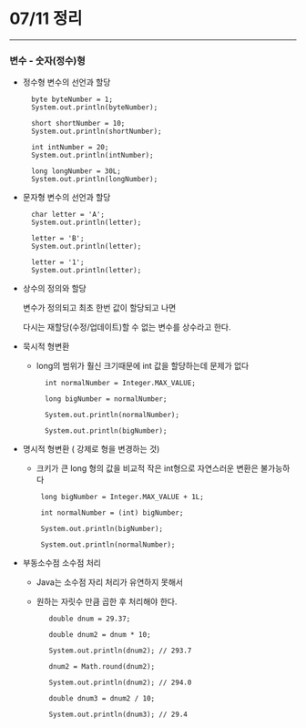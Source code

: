 # 07/11 정리
******************
### 변수 - 숫자(정수)형
* 정수형 변수의 선언과 할당

        byte byteNumber = 1;
        System.out.println(byteNumber);
    
        short shortNumber = 10;
        System.out.println(shortNumber);
    
        int intNumber = 20;
        System.out.println(intNumber);
    
        long longNumber = 30L;
        System.out.println(longNumber);

* 문자형 변수의 선언과 할당

        char letter = 'A';
        System.out.println(letter);
    
        letter = 'B';
        System.out.println(letter);
    
        letter = '1';
        System.out.println(letter);

* 상수의 정의와 할당

     변수가 정의되고 최초 한번 값이 할당되고 나면
     
     다시는 재할당(수정/업데이트)할 수 없는 변수를 상수라고 한다.


* 묵시적 형변환
    * long의 범위가 훨신 크기때문에 int 값을 할당하는데 문제가 없다

            int normalNumber = Integer.MAX_VALUE;
      
            long bigNumber = normalNumber;
      
            System.out.println(normalNumber);
      
            System.out.println(bigNumber);

* 명시적 형변환 ( 강제로 형을 변경하는 것)
     * 크키가 큰 long 형의 값을 비교적 작은 int형으로 자연스러운 변환은 불가능하다
            
            long bigNumber = Integer.MAX_VALUE + 1L;
  
            int normalNumber = (int) bigNumber;
  
            System.out.println(bigNumber);
  
            System.out.println(normalNumber);

* 부동소수점 소수점 처리
    * Java는 소수점 자리 처리가 유연하지 못해서
    * 원하는 자릿수 만큼 곱한 후 처리해야 한다.
 
      
             double dnum = 29.37;
      
             double dnum2 = dnum * 10;
      
             System.out.println(dnum2); // 293.7
      
             dnum2 = Math.round(dnum2);
      
             System.out.println(dnum2); // 294.0
      
             double dnum3 = dnum2 / 10;
      
             System.out.println(dnum3); // 29.4




 

